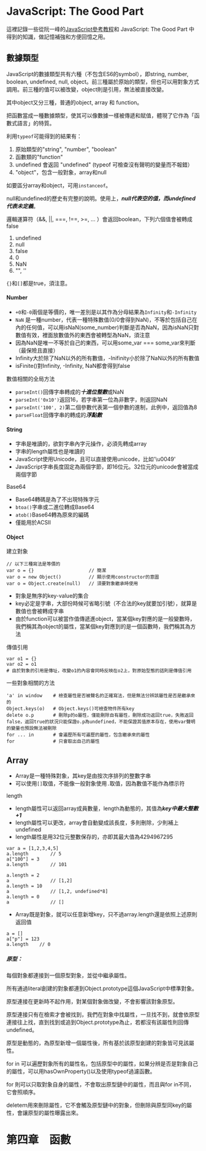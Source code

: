 # JavaScript: The Good Part

這裡記錄一些從阮一峰的[JavaScript參考教程](http://javascript.ruanyifeng.com/)和 JavaScript: The Good Part 中得到的知識，做記憶補強和方便回憶之用。

## 數據類型

JavaScript的數據類型共有六種（不包含ES6的symbol），即string, number, boolean, undefined, null, object。前三種屬於原始的類型，但也可以用對象方式調用。前三種的值可以被改變，object則是引用，無法被直接改變。

其中object又分三種，普通的object, array 和 function。

把函數當成一種數據類型，使其可以像數據一樣被傳遞和賦值，體現了它作為「函數式語言」的特質。

利用`typeof`可能得到的結果有：

1. 原始類型的"string", "number", "boolean"
2. 函數類的"function"
3. undefined 會返回 "undefined"   (typeof 可檢查沒有聲明的變量而不報錯）
4. "object"，包含一般對象，array和null

如要區分array和object，可用`instanceof`。

null和undefined的歷史有完整的說明。使用上，***null代表空的值，而undefined代表未定義***。

邏輯運算符（&&, ||, ===, !==, >=, ... ）會返回boolean，下列六個值會被轉成false

1. undefined
2. null
3. false
4. 0
5. NaN
6. "", ''

`{}`和`[]`都是true，須注意。


#### Number

* `+0`和`-0`兩個是等價的，唯一差別是以其作為分母結果為`Infinity`和`-Infinity`
* `NaN` 是一種number，代表一種特殊數值(0/0會得到NaN)，不等於包括自己在內的任何值，可以用isNaN(some_number)判斷是否為NaN，因為isNaN只對數值有效，裡面放數值外的東西會被轉型為NaN，須注意
* 因為NaN是唯一不等於自己的東西，可以用some_var === some_var來判斷（最保險且直接）
* Infinity大於除了NaN以外的所有數值，-Inifinity小於除了NaN以外的所有數值
* isFinite()對Infinity, -Infinity, NaN都會得到false

數值相關的全局方法

* `parseInt()`回傳字串轉成的***十進位整數***或NaN
* `parseInt('0x10')`返回16，若字串第一位為非數字，則返回NaN
* `parseInt('100', 2)`第二個參數代表第一個參數的進制，此例中，返回值為8
* `parseFloat`回傳字串的轉成的***浮點數***

#### String

* 字串是唯讀的，欲對字串內字元操作，必須先轉成array
* 字串的length屬性也是唯讀的
* JavaScript使用Unicode，且可以直接使用unicode，比如'\u0049'
* JavaScript字串長度固定為兩個字節，即16位元。32位元的unicode會被當成兩個字節

Base64

* Base64轉碼是為了不出現特殊字元
* `btoa()`字串或二進位轉成Base64
* `atob()`Base64轉為原來的編碼
* 僅能用於ACSII

#### Object

建立對象
```
// 以下三種寫法是等價的
var o = {}                    // 簡潔
var o = new Object()          // 顯示使用constructor的意圖
var o = Object.create(null)   // 須要對象繼承時使用
```

* 對象是無序的key-value的集合
* key必定是字串，大部份時候可省略引號（不合法的key就要加引號），就算是數值也會被轉成字串
* 由於function可以被當作值傳遞進object，當某個key對應的是一般變數時，我們稱其為object的屬性，當某個key對應到的是一個函數時，我們稱其為方法

傳值引用

```
var o1 = {}
var o2 = o1
# 由於對象的引用是傳址，改變o1的內容會同時反映在o2上，對原始型態的話則是傳值引用
```

一些對象相關的方法

```
'a' in window    # 檢查屬性是否被聲名的正確寫法，但是無法分辨該屬性是否是繼承來的
Object.keys(o)   # Object.keys()可檢查物件所有key
delete o.p       # 刪除p的o屬性，僅能刪除自有屬性，刪除成功返回true，失敗返回false，返回true的狀況只能保證o.p為undefined，不能保證其值原本存在，使用var聲明的變量也預設無法被刪除
for ... in       # 會遍歷所有可遍歷的屬性，包含繼承來的屬性
for              # 只會取出自己的屬性
```

## Array

* Array是一種特殊對象，其key是由按次序排列的整數字串
* 可以使用`[]`取值，不能像一般對象使用`.`取值，因為數值不能作為標示符

length

* length屬性可以返回array成員數量，length為動態的，其值為***key中最大整數+1***
* length屬性可以更改，array會自動變成該長度，多則刪除，少則補上undefined
* length屬性是用32位元整數保存的，亦即其最大值為4294967295

```
var a = [1,2,3,4,5]
a.length        // 5
a["100"] = 3
a.length        // 101

a.length = 2
a               // [1,2]
a.length = 10
a               // [1,2, undefined*8]
a.length = 0
a               // []
```

* Array既是對象，就可以任意新增key，只不過array.length還是依照上述原則返回值

```
a = []
a["p"] = 123
a.length    // 0

```








##### 原型：

每個對象都連接到一個原型對象，並從中繼承屬性。

所有通過literal創建的對象都連到Object.prototype這個JavaScript中標準對象。

原型連接在更新時不起作用，對某個對象做改變，不會影響該對象原型。

原型連接只有在檢索才會被找到，我們在對象中找屬性，一旦找不到，就會依原型連接往上找，直到找到或追到Object.prototype為止，若都沒有該屬性則回傳undefined。

原型是動態的，為原型新增一個屬性後，所有基於該原型創建的對象皆可見該屬性。

for in 可以遍歷對象所有的屬性名，包括原型中的屬性，如果分辨是否是對象自己的屬性，可以用hasOwnProperty()以及使用typeof過濾函數。

for 則可以只取對象自身的屬性，不會取出原型鏈中的屬性，而且與for in不同，它會照順序。

deleteｍ用來刪除屬性，它不會觸及原型鏈中的對象，但刪除與原型同key的屬性，會讓原型的屬性曝露出來。

# 第四章　函數

